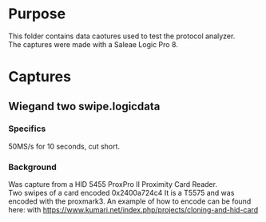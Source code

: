 # Purpose
This folder contains data caotures used to test the protocol analyzer.  
The captures were made with a Saleae Logic Pro 8.

# Captures
## Wiegand two swipe.logicdata 

### Specifics
50MS/s
for 10 seconds, cut short.

### Background
Was capture from a HID 5455 ProxPro II Proximity Card Reader.  
Two swipes of a card encoded
0x2400a724c4
It is a T5575 and was encoded with the proxmark3.  An example of how to encode can be found here:
with https://www.kumari.net/index.php/projects/cloning-and-hid-card
